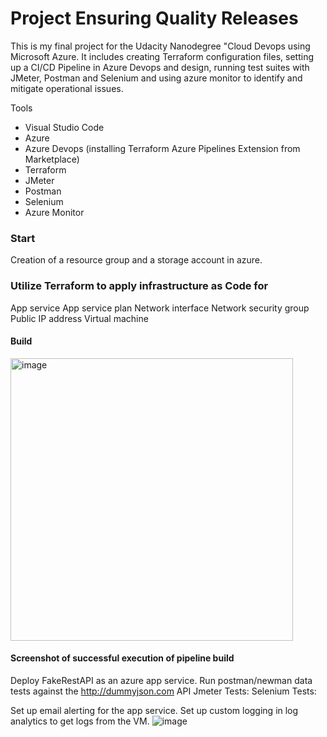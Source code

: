 # Project Ensuring Quality Releases
This is my final project for the Udacity Nanodegree "Cloud Devops using Microsoft Azure.
It includes creating Terraform configuration files, setting up a CI/CD Pipeline in Azure Devops and design, running test suites with JMeter, Postman and Selenium and using azure monitor to identify and mitigate operational issues.

Tools

- Visual Studio Code
- Azure
- Azure Devops (installing Terraform Azure Pipelines Extension from Marketplace)
- Terraform
- JMeter
- Postman
- Selenium
- Azure Monitor

### Start
Creation of a resource group and a storage account in azure.

### Utilize Terraform to apply infrastructure as Code for

App service
App service plan
Network interface
Network security group
Public IP address
Virtual machine
#### Build
<img width="452" alt="image" src="https://github.com/BiBa-01/cd1807-Project-Ensuring-Quality-Releases/assets/78079178/72c6ece5-bcaf-412a-8741-116f3a5e5c11">

#### Screenshot of successful execution of pipeline build




Deploy FakeRestAPI as an azure app service.
Run postman/newman data tests against the http://dummyjson.com API
Jmeter Tests:
Selenium Tests:

Set up email alerting for the app service.
Set up custom logging in log analytics to get logs from the VM.
![image](https://github.com/BiBa-01/cd1807-Project-Ensuring-Quality-Releases/assets/78079178/cbbcf7fe-220e-44d4-aee2-af95932b9d24)

